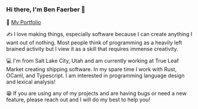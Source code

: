 ### Hi there, I'm Ben Faerber 👋

📒 [My Portfolio](https://benfaerber.github.io)

✍️ I love making things, especially software because I can create anything I want out of nothing. Most people think of programming as a heavily left brained activity but I view it as a skill that requires immense creativity.

💻 I'm from Salt Lake City, Utah and am currently working at True Leaf Market creating shipping software. In my spare time I work with Rust, OCaml, and Typescript. I am interested in programming language design and lexical analysis!

😁 If you are using any of my projects and are having bugs or need a new feature, please reach out and I will do my best to help you!
